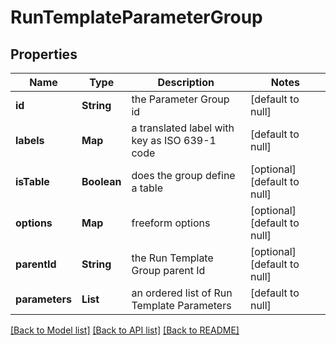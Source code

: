 # RunTemplateParameterGroup
## Properties

Name | Type | Description | Notes
------------ | ------------- | ------------- | -------------
**id** | **String** | the Parameter Group id | [default to null]
**labels** | **Map** | a translated label with key as ISO 639-1 code | [default to null]
**isTable** | **Boolean** | does the group define a table | [optional] [default to null]
**options** | **Map** | freeform options | [optional] [default to null]
**parentId** | **String** | the Run Template Group parent Id | [optional] [default to null]
**parameters** | **List** | an ordered list of Run Template Parameters | [default to null]

[[Back to Model list]](../README.md#documentation-for-models) [[Back to API list]](../README.md#documentation-for-api-endpoints) [[Back to README]](../README.md)

